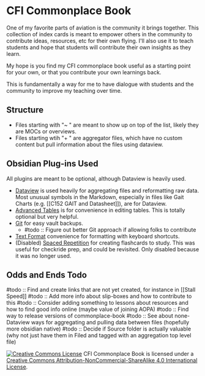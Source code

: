 # CFI Commonplace Book
One of my favorite parts of aviation is the community it brings together. This collection of index cards is meant to empower others in the community to contribute ideas, resources, etc for their own flying. I'll also use it to teach students and hope that students will contribute their own insights as they learn.

My hope is you find my CFI commonplace book useful as a starting point for your own, or that you contribute your own learnings back.

This is fundamentally a way for me to have dialogue with students and the community to improve my teaching over time.


## Structure
- Files starting with "~ " are meant to show up on top of the list, likely they are MOCs or overviews. 
- Files starting wtih "+ " are aggregator files, which have no custom content but pull information about the files using dataview.

## Obsidian Plug-ins Used
All plugins are meant to be optional, although Dataview is heavily used.
- [Dataview](https://github.com/blacksmithgu/obsidian-dataview) is used heavily for aggregating files and reformatting raw data. Most unusual symbols in the Markdown, especially in files like Gait Charts (e.g. [[C152 GAIT and Datasheet]]), are for Dataview.
- [Advanced Tables](https://github.com/tgrosinger/advanced-tables-obsidian) is for convenience in editing tables. This is totally optional but very helpful.
- [Git](https://github.com/denolehov/obsidian-git) for easy vault backups. 
	- #todo :: Figure out better Git approach if allowing folks to contribute
- [Text Format](https://github.com/Benature/obsidian-text-format) convenience for  formatting with keyboard shortcuts.
- (Disabled) [Spaced Repetition](https://github.com/st3v3nmw/obsidian-spaced-repetition) for creating flashcards to study. This was useful for checkride prep, and could be revisited. Only disabled because it was no longer used.


## Odds and Ends Todo
#todo :: Find and create links that are not yet created, for instance in [[Stall Speed]]
#todo :: Add more info about slip-boxes and how to contribute to this
#todo :: Consider adding something to lessons about resources and how to find good info online (maybe value of joining AOPA)
#todo :: Find way to release versions of commonplace-book
#todo :: See about none-Dataview ways for aggregating and pulling data between files (hopefully more obsidian native)
#todo :: Decide if Source folder is actually valuable (why not just have them in Filed and tagged with an aggregation top level file)

<a rel="license" href="http://creativecommons.org/licenses/by-nc-sa/4.0/"><img alt="Creative Commons License" style="border-width:0" src="https://i.creativecommons.org/l/by-nc-sa/4.0/88x31.png" /></a>
<span xmlns:dct="http://purl.org/dc/terms/" property="dct:title">CFI Commonplace Book</span> is licensed under a <a rel="license" href="http://creativecommons.org/licenses/by-nc-sa/4.0/">Creative Commons Attribution-NonCommercial-ShareAlike 4.0 International License</a>.